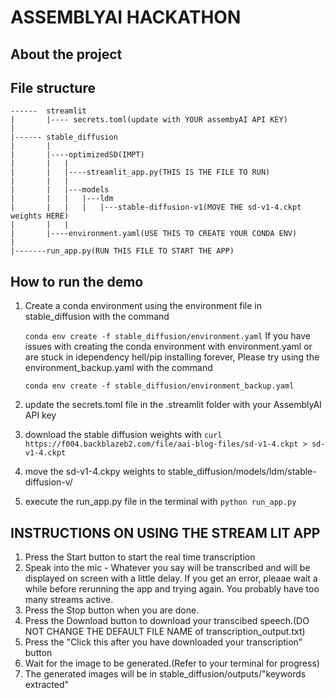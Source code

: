 # ASSEMBLYAI HACKATHON

## About the project
## File structure
    ------  streamlit
    |       |---- secrets.toml(update with YOUR assembyAI API KEY)
    |
    |------ stable_diffusion
    |       |
    |       |----optimizedSD(IMPT)
    |       |   |
    |       |   |----streamlit_app.py(THIS IS THE FILE TO RUN)
    |       |   |
    |       |   |---models
    |       |   |   |---ldm
    |       |   |   |   |---stable-diffusion-v1(MOVE THE sd-v1-4.ckpt weights HERE)
    |       |   |
    |       |----environment.yaml(USE THIS TO CREATE YOUR CONDA ENV)
    |
    |-------run_app.py(RUN THIS FILE TO START THE APP)

## How to run the demo
1. Create a conda environment using the environment file in stable_diffusion with the command 

    ```conda env create -f stable_diffusion/environment.yaml```
    If you have issues with creating the conda environment with environment.yaml or are stuck in idependency hell/pip installing forever,
    Please try using the environment_backup.yaml with the command

    ```conda env create -f stable_diffusion/environment_backup.yaml```
2. update the secrets.toml file in the .streamlit folder with your AssemblyAI API key
3. download the stable diffusion weights with ```curl https://f004.backblazeb2.com/file/aai-blog-files/sd-v1-4.ckpt > sd-v1-4.ckpt```
4. move the sd-v1-4.ckpy weights to stable_diffusion/models/ldm/stable-diffusion-v/
4. execute the run_app.py file in the terminal with ```python run_app.py```


## INSTRUCTIONS ON USING THE STREAM LIT APP
1. Press the Start button to start the real time transcription
2. Speak into the mic - Whatever you say will be transcribed and will be displayed on screen with a little delay.
If you get an error, pleaae wait a while before rerunning the app and trying again. You probably have too many streams active.
3. Press the Stop button when you are done.
4. Press the Download button to download your transcibed speech.(DO NOT CHANGE THE DEFAULT FILE NAME of transcription_output.txt)
5. Press the "Click this after you have downloaded your transcription" button
6. Wait for the image to be generated.(Refer to your terminal for progress)
7. The generated images will be in stable_diffusion/outputs/"keywords extracted"